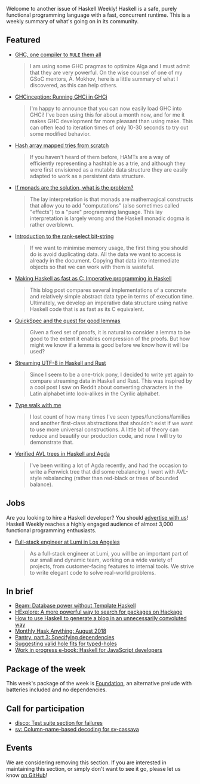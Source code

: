 Welcome to another issue of Haskell Weekly!
Haskell is a safe, purely functional programming language with a fast, concurrent runtime.
This is a weekly summary of what's going on in its community.

## Featured

-   [GHC, one compiler to `RULE` them all](https://blog.nyarlathotep.one/2018/07/ghc-one-compiler-to-rule-them-all/)

    > I am using some GHC pragmas to optimize Alga and I must admit that they are very powerful. On the wise counsel of one of my GSoC mentors, A. Mokhov, here is a little summary of what I discovered, as this can help others.

-   [GHCinception: Running GHCi in GHCi](http://mgsloan.com/posts/ghcinception/)

    > I'm happy to announce that you can now easily load GHC into GHCi! I've been using this for about a month now, and for me it makes GHC development far more pleasant than using make. This can often lead to iteration times of only 10-30 seconds to try out some modified behavior.

-   [Hash array mapped tries from scratch](https://vaibhavsagar.com/blog/2018/07/29/hamts-from-scratch/)

    > If you haven't heard of them before, HAMTs are a way of efficiently representing a hashtable as a trie, and although they were first envisioned as a mutable data structure they are easily adapted to work as a persistent data structure.

-   [If monads are the solution, what is the problem?](https://danghica.blogspot.com/2018/07/haskell-if-monads-are-solution-what-is.html)

    > The lay interpretation is that monads are mathemagical constructs that allow you to add "computations" (also sometimes called "effects") to a "pure" programming language. This lay interpretation is largely wrong and the Haskell monadic dogma is rather overblown.

-   [Introduction to the rank-select bit-string](https://haskell-works.github.io/posts/2018-08-01-introduction-to-rank-select-bit-string.html)

    > If we want to minimise memory usage, the first thing you should do is avoid duplicating data. All the data we want to access is already in the document. Copying that data into intermediate objects so that we can work with them is wasteful.

-   [Making Haskell as fast as C: Imperative programming in Haskell](https://deliquus.com/posts/2018-07-30-imperative-programming-in-haskell.html)

    > This blog post compares several implementations of a concrete and relatively simple abstract data type in terms of execution time. Ultimately, we develop an imperative data structure using native Haskell code that is as fast as its C equivalent.

-   [QuickSpec and the quest for good lemmas](https://dselsam.github.io/quickspec/)

    > Given a fixed set of proofs, it is natural to consider a lemma to be good to the extent it enables compression of the proofs. But how might we know if a lemma is good before we know how it will be used?

-   [Streaming UTF-8 in Haskell and Rust](https://www.fpcomplete.com/blog/2018/07/streaming-utf8-haskell-rust)

    > Since I seem to be a one-trick pony, I decided to write yet again to compare streaming data in Haskell and Rust. This was inspired by a cool post I saw on Reddit about converting characters in the Latin alphabet into look-alikes in the Cyrilic alphabet.

-   [Type walk with me](https://iokasimov.github.io/posts/2018/07/type-walk-with-me)

    > I lost count of how many times I've seen types/functions/families and another first-class abstractions that shouldn't exist if we want to use more universal constructions. A little bit of theory can reduce and beautify our production code, and now I will try to demonstrate that.

-   [Verified AVL trees in Haskell and Agda](https://doisinkidney.com/posts/2018-07-30-verified-avl.html)

    > I've been writing a lot of Agda recently, and had the occasion to write a Fenwick tree that did some rebalancing. I went with AVL-style rebalancing (rather than red-black or trees of bounded balance).

## Jobs

Are you looking to hire a Haskell developer?
You should [advertise with us](/advertising.html)!
Haskell Weekly reaches a highly engaged audience of almost 3,000 functional programming enthusiasts.

-   [Full-stack engineer at Lumi in Los Angeles](https://www.lumi.com/jobs/full-stack-engineer)

    > As a full-stack engineer at Lumi, you will be an important part of our small and dynamic team, working on a wide variety of projects, from customer-facing features to internal tools. We strive to write elegant code to solve real-world problems.

## In brief

-   [Beam: Database power without Template Haskell](https://mmhaskell.com/blog/2018/7/30/beam-database-power-without-template-haskell)
-   [HExplore: A more powerful way to search for packages on Hackage](https://np.reddit.com/r/haskell/comments/92xzre/hexplore_a_more_powerful_way_to_search_for/)
-   [How to use Haskell to generate a blog in an unnecessarily convoluted way](https://sulami.gitlab.io/posts/how-this-blog-is-made/)
-   [Monthly Hask Anything: August 2018](https://np.reddit.com/r/haskell/comments/93gbdn/monthly_hask_anything_august_2018/)
-   [Pantry, part 3: Specifying dependencies](https://www.fpcomplete.com/blog/2018/08/pantry-part-3/specifying-dependencies)
-   [Suggesting valid hole fits for typed-holes](https://mpg.is/papers/gissurarson2018suggesting-xp.pdf)
-   [Work in progress e-book: Haskell for JavaScript developers](https://np.reddit.com/r/haskell/comments/92vvoe/work_in_progress_ebook_haskell_for_javascript/)

## Package of the week

This week's package of the week is [Foundation](https://www.stackage.org/lts-12.4/package/foundation-0.0.21),
an alternative prelude with batteries included and no dependencies.

## Call for participation

-   [disco: Test suite section for failures](https://github.com/disco-lang/disco/issues/131)
-   [sv: Column-name-based decoding for sv-cassava](https://github.com/qfpl/sv/issues/19)

## Events

We are considering removing this section.
If you are interested in maintaining this section,
or simply don't want to see it go,
please let us know [on GitHub](https://github.com/haskellweekly/haskellweekly.github.io/issues/207)!
